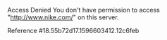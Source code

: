 Access Denied You don't have permission to access "http://www.nike.com/" on this server.

Reference #18.55b72d17.1596603412.12c6feb